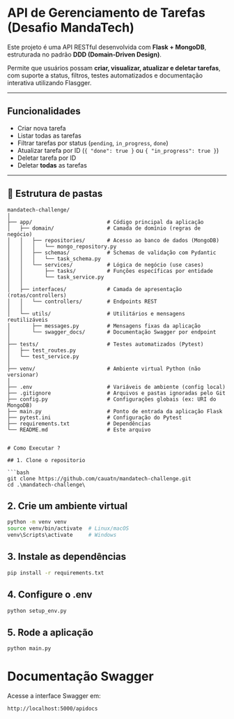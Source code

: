 # API de Gerenciamento de Tarefas (Desafio MandaTech)

Este projeto é uma API RESTful desenvolvida com **Flask + MongoDB**, estruturada no padrão **DDD (Domain-Driven Design)**.

Permite que usuários possam **criar, visualizar, atualizar e deletar tarefas**, com suporte a status, filtros, testes automatizados e documentação interativa utilizando Flasgger.

---

## Funcionalidades

- Criar nova tarefa
- Listar todas as tarefas
- Filtrar tarefas por status (`pending`, `in_progress`, `done`)
- Atualizar tarefa por ID (`{ "done": true }` ou `{ "in_progress": true }`)
- Deletar tarefa por ID
- Deletar **todas** as tarefas

---

## 📁 Estrutura de pastas

````text
mandatech-challenge/
│
├── app/                        # Código principal da aplicação
│   ├── domain/                 # Camada de domínio (regras de negócio)
│   │   ├── repositories/       # Acesso ao banco de dados (MongoDB)
│   │   │   └── mongo_repository.py
│   │   ├── schemas/            # Schemas de validação com Pydantic
│   │   │   └── task_schema.py
│   │   └── services/           # Lógica de negócio (use cases)
│   │       ├── tasks/          # Funções específicas por entidade
│   │       └── task_service.py
│   │
│   ├── interfaces/             # Camada de apresentação (rotas/controllers)
│   │   └── controllers/        # Endpoints REST
│   │
│   └── utils/                  # Utilitários e mensagens reutilizáveis
│       ├── messages.py         # Mensagens fixas da aplicação
│       └── swagger_docs/       # Documentação Swagger por endpoint
│
├── tests/                      # Testes automatizados (Pytest)
│   ├── test_routes.py
│   └── test_service.py
│
├── venv/                       # Ambiente virtual Python (não versionar)
│
├── .env                        # Variáveis de ambiente (config local)
├── .gitignore                  # Arquivos e pastas ignoradas pelo Git
├── config.py                   # Configurações globais (ex: URI do MongoDB)
├── main.py                     # Ponto de entrada da aplicação Flask
├── pytest.ini                  # Configuração do Pytest
├── requirements.txt            # Dependências
└── README.md                   # Este arquivo


# Como Executar ?

## 1. Clone o repositorio

```bash
git clone https://github.com/cauatn/mandatech-challenge.git
cd .\mandatech-challenge\
````

## 2. Crie um ambiente virtual

```bash
python -m venv venv
source venv/bin/activate  # Linux/macOS
venv\Scripts\activate     # Windows
```

## 3. Instale as dependências

```bash
pip install -r requirements.txt
```

## 4. Configure o .env

```bash
python setup_env.py
```

## 5. Rode a aplicação

```bash
python main.py
```

# Documentação Swagger

Acesse a interface Swagger em:

```
http://localhost:5000/apidocs
```
